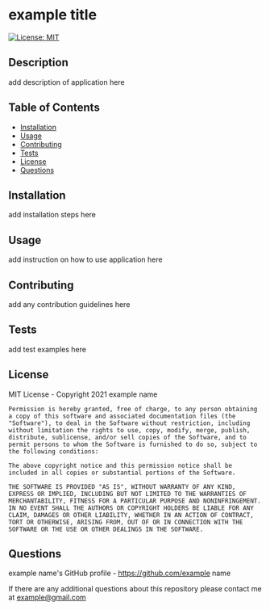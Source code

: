 # example title

[![License: MIT](https://img.shields.io/badge/License-MIT-yellow.svg)](https://opensource.org/licenses/MIT)

## Description
add description of application here

## Table of Contents
* [Installation](#Installation)
* [Usage](#Usage)
* [Contributing](#Contributing)
* [Tests](#Tests)
* [License](#License)
* [Questions](#Questions)

## Installation
add installation steps here

## Usage
add instruction on how to use application here

## Contributing
add any contribution guidelines here

## Tests
add test examples here

## License
MIT License - Copyright 2021 example name

    Permission is hereby granted, free of charge, to any person obtaining a copy of this software and associated documentation files (the "Software"), to deal in the Software without restriction, including without limitation the rights to use, copy, modify, merge, publish, distribute, sublicense, and/or sell copies of the Software, and to permit persons to whom the Software is furnished to do so, subject to the following conditions:
    
    The above copyright notice and this permission notice shall be included in all copies or substantial portions of the Software.
    
    THE SOFTWARE IS PROVIDED "AS IS", WITHOUT WARRANTY OF ANY KIND, EXPRESS OR IMPLIED, INCLUDING BUT NOT LIMITED TO THE WARRANTIES OF MERCHANTABILITY, FITNESS FOR A PARTICULAR PURPOSE AND NONINFRINGEMENT. IN NO EVENT SHALL THE AUTHORS OR COPYRIGHT HOLDERS BE LIABLE FOR ANY CLAIM, DAMAGES OR OTHER LIABILITY, WHETHER IN AN ACTION OF CONTRACT, TORT OR OTHERWISE, ARISING FROM, OUT OF OR IN CONNECTION WITH THE SOFTWARE OR THE USE OR OTHER DEALINGS IN THE SOFTWARE.

## Questions
example name's GitHub profile - https://github.com/example name

If there are any additional questions about this repository please contact me at example@gmail.com
